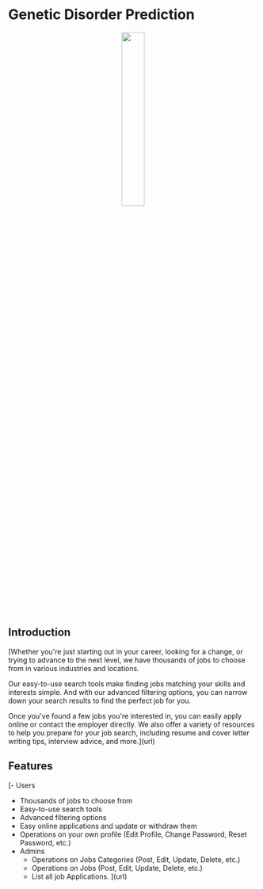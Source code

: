 # Genetic Disorder Prediction
<div align="center">
<img width="30%" src="https://www.bing.com/images/search?view=detailV2&ccid=H5qbiSDw&id=64BF9D2D0C88DE14B1720D22381F8774CAE660DA&thid=OIP.H5qbiSDwrfznf1yQeG1UfwHaHa&mediaurl=https%3a%2f%2fstatic.vecteezy.com%2fsystem%2fresources%2fpreviews%2f000%2f348%2f853%2foriginal%2fvector-genetics-icon.jpg&cdnurl=https%3a%2f%2fth.bing.com%2fth%2fid%2fR.1f9a9b8920f0adfce77f5c90786d547f%3frik%3d2mDmynSHHzgiDQ%26pid%3dImgRaw%26r%3d0&exph=5120&expw=5120&q=genetic+images&simid=608010689511849546&FORM=IRPRST&ck=036869A5DE24AB153DCC756552BD86DE&selectedIndex=25&itb=0">
</div>

## Introduction
[Whether you're just starting out in your career, looking for a change, or trying to advance to the next level, we have thousands of jobs to choose from in various industries and locations.

Our easy-to-use search tools make finding jobs matching your skills and interests simple. And with our advanced filtering options, you can narrow down your search results to find the perfect job for you.

Once you've found a few jobs you're interested in, you can easily apply online or contact the employer directly. We also offer a variety of resources to help you prepare for your job search, including resume and cover letter writing tips, interview advice, and more.](url)

## Features
[- Users
  - Thousands of jobs to choose from
  - Easy-to-use search tools
  - Advanced filtering options
  - Easy online applications and update or withdraw them
  - Operations on your own profile (Edit Profile, Change Password, Reset Password, etc.)
- Admins
  - Operations on Jobs Categories (Post, Edit, Update, Delete, etc.)
  - Operations on Jobs (Post, Edit, Update, Delete, etc.)
  - List all job Applications.
](url)
